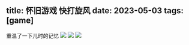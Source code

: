 title: 怀旧游戏 快打旋风
date: 2023-05-03
tags: [game]
---

重温了一下儿时的记忆
![](/pics/kdxf/0.png)
![](/pics/kdxf/1.png)
![](/pics/kdxf/2.png)
